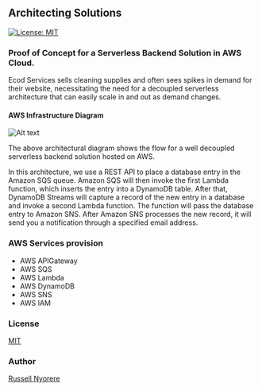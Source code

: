 ## Architecting Solutions
[![License: MIT](https://img.shields.io/badge/License-MIT-yellow.svg)](https://opensource.org/licenses/MIT)

### Proof of Concept for a Serverless Backend Solution in AWS Cloud.

Ecod Services sells cleaning supplies and often sees spikes in demand for their website, necessitating the need for a decoupled serverless architecture that can easily scale in and out as demand changes.


#### AWS Infrastructure Diagram

![Alt text](https://aws-tc-largeobjects.s3.us-west-2.amazonaws.com/DEV-AWS-MO-Architecting/images/exercise-1.png)

The above architectural diagram shows the flow for a well decoupled serverless backend solution hosted on AWS.

In this architecture, we use a REST API to place a database entry in the Amazon SQS queue. Amazon SQS will then invoke the first Lambda function, which inserts the entry into a DynamoDB table. After that, DynamoDB Streams will capture a record of the new entry in a database and invoke a second Lambda function. The function will pass the database entry to Amazon SNS. After Amazon SNS processes the new record, it will send you a notification through a specified email address.

### AWS Services provision
* AWS APIGateway
* AWS SQS
* AWS Lambda
* AWS DynamoDB
* AWS SNS 
* AWS IAM

### License

[MIT](https://opensource.org/licenses/MIT)

### Author

[Russell Nyorere](https://neorusse.github.io/)